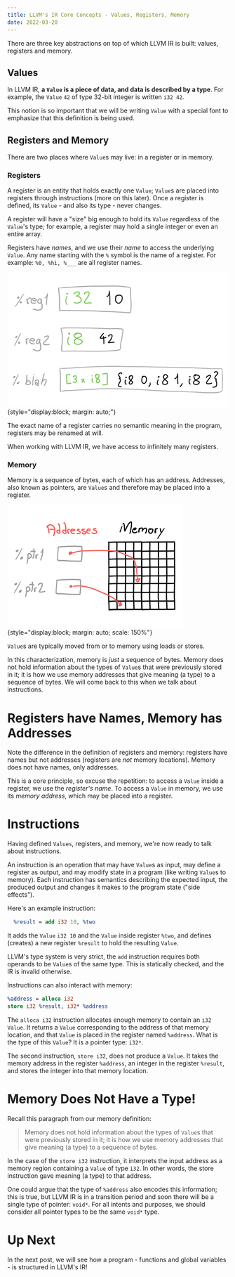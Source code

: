 ```yaml
---
title: LLVM's IR Core Concepts - Values, Registers, Memory
date: 2022-03-20
---
```


There are three key abstractions on top of which LLVM IR is built: values,
registers and memory.

## Values

In LLVM IR, **a `Value` is a piece of data, and data is described by a type**.
For example, the `Value` `42` of type 32-bit integer is written `i32 42`.

This notion is so important that we will be writing `Value` with a special font
to emphasize that this definition is being used.

## Registers and Memory

There are two places where `Value`s may live: in a register or in memory.

### Registers

A register is an entity that holds exactly one `Value`; `Value`s are placed
into registers through instructions (more on this later). Once a register is
defined, its `Value` - and also its type - never changes.

A register will have a "size" big enough to hold its `Value` regardless of the
`Value`'s type; for example, a register may hold a single integer or even an
entire array.

Registers have _names_, and we use their _name_ to access the underlying `Value`.
Any name starting with the `%` symbol is the name of a register. For example:
`%0, %hi, %___` are all register names.

![](registers.svg){style="display:block; margin: auto;"}

The exact name of a register carries no semantic meaning in the program,
registers may be renamed at will.

When working with LLVM IR, we have access to infinitely many registers.

### Memory

Memory is a sequence of bytes, each of which has an address. Addresses, also
known as pointers, are `Value`s and therefore may be placed into a register.

![](memory.svg){style="display:block; margin: auto; scale: 150%"}

`Value`s are typically moved from or to memory using loads or stores.

In this characterization, memory is _just_ a sequence of bytes. Memory does not
hold information about the types of `Value`s that were previously stored in it;
it is how we use memory addresses that give meaning (a type) to a sequence of
bytes. We will come back to this when we talk about instructions.

# Registers have Names, Memory has Addresses

Note the difference in the definition of registers and memory: registers have
names but not addresses (registers are _not_ memory locations). Memory does not
have names, only addresses.

This is a core principle, so excuse the repetition: to access a `Value` inside a
register, we use the _register's name_. To access a `Value` in memory, we
use its _memory address_, which may be placed into a register.


# Instructions

Having defined `Values`, registers, and memory, we're now ready to talk about
instructions.

An instruction is an operation that may have `Value`s as input, may define a
register as output, and may modify state in a program (like writing `Value`s to
memory). Each instruction has semantics describing the expected input, the
produced output and changes it makes to the program state ("side effects").

Here's an example instruction:

```llvm
  %result = add i32 10, %two
```

It adds the `Value` `i32 10` and the `Value` inside register `%two`, and defines
(creates) a new register `%result` to hold the resulting `Value`.

LLVM's type system is very strict, the `add` instruction requires both operands
to be `Value`s of the same type. This is statically checked, and the IR is
invalid otherwise.

Instructions can also interact with memory:

```llvm
%address = alloca i32
store i32 %result, i32* %address
```

The `alloca i32` instruction allocates enough memory to contain an `i32` `Value`.
It returns a `Value` corresponding to the address of that memory location, and
that `Value` is placed in the register named `%address`. What is the type of this
`Value`? It is a pointer type: `i32*`.

The second instruction, `store i32`, does not produce a `Value`. It takes the
memory address in the register `%address`, an integer in the register
`%result`, and stores the integer into that memory location.

# Memory Does Not Have a Type!

Recall this paragraph from our memory definition:

> Memory does not hold information about the types of `Value`s that were
> previously stored in it; it is how we use memory addresses that give meaning
> (a type) to a sequence of bytes.

In the case of the `store i32` instruction, it interprets the input address as
a memory region containing a `Value` of type `i32`. In other words, the store
instruction gave meaning (a type) to that address.

One could argue that the type of `%address` also encodes this information; this
is true, but LLVM IR is in a transition period and soon there will be a single
type of pointer: `void*`. For all intents and purposes, we should consider all
pointer types to be the same `void*` type.

# Up Next

In the next post, we will see how a program - functions and global variables -
is structured in LLVM's IR!

[next post]: ../llvm_ir_p3
